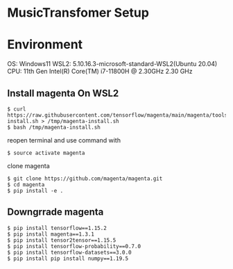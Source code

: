 # MusicTransfomer Setup
# Environment
OS: Windows11
WSL2: 5.10.16.3-microsoft-standard-WSL2(Ubuntu 20.04)
CPU: 11th Gen Intel(R) Core(TM) i7-11800H @ 2.30GHz   2.30 GHz

## Install magenta On WSL2
```
$ curl https://raw.githubusercontent.com/tensorflow/magenta/main/magenta/tools/magenta-install.sh > /tmp/magenta-install.sh
$ bash /tmp/magenta-install.sh
```
reopen terminal and use command with
```
$ source activate magenta
```
clone magenta
```
$ git clone https://github.com/magenta/magenta.git
$ cd magenta 
$ pip install -e .
```

## Downgrrade magenta
```
$ pip install tensorflow==1.15.2
$ pip install magenta==1.3.1
$ pip install tensor2tensor==1.15.5
$ pip install tensorflow-probability==0.7.0
$ pip install tensorflow-datasets==3.0.0
$ pip install pip install numpy==1.19.5
```
